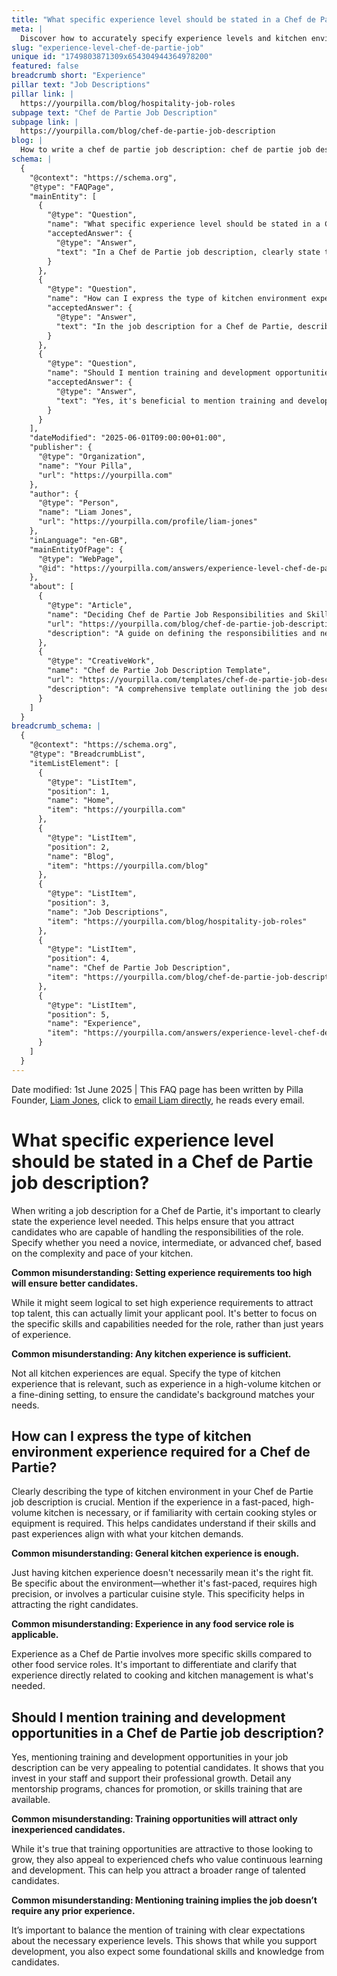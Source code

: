 ```yaml
---
title: "What specific experience level should be stated in a Chef de Partie job description?"
meta: |
  Discover how to accurately specify experience levels and kitchen environment requirements in a Chef de Partie job description to attract suitable candidates.
slug: "experience-level-chef-de-partie-job"
unique id: "1749803871309x654304944364978200"
featured: false
breadcrumb short: "Experience"
pillar text: "Job Descriptions"
pillar link: |
  https://yourpilla.com/blog/hospitality-job-roles
subpage text: "Chef de Partie Job Description"
subpage link: |
  https://yourpilla.com/blog/chef-de-partie-job-description
blog: |
  How to write a chef de partie job description: chef de partie job description template included.
schema: |
  {
    "@context": "https://schema.org",
    "@type": "FAQPage",
    "mainEntity": [
      {
        "@type": "Question",
        "name": "What specific experience level should be stated in a Chef de Partie job description?",
        "acceptedAnswer": {
          "@type": "Answer",
          "text": "In a Chef de Partie job description, clearly state the required experience level—novice, intermediate, or advanced—based on your kitchen's complexity and pace. Specify experiences relevant to the role, such as working in a high-volume kitchen or a fine-dining setting, to ensure candidates' backgrounds match your needs."
        }
      },
      {
        "@type": "Question",
        "name": "How can I express the type of kitchen environment experience required for a Chef de Partie?",
        "acceptedAnswer": {
          "@type": "Answer",
          "text": "In the job description for a Chef de Partie, describe the specific type of kitchen environment required. This can include the pace of the kitchen, such as fast-paced environments, the precision needed, or specific cuisines. Detailing this helps potential candidates determine if their past experiences align with what is needed for your kitchen."
        }
      },
      {
        "@type": "Question",
        "name": "Should I mention training and development opportunities in a Chef de Partie job description?",
        "acceptedAnswer": {
          "@type": "Answer",
          "text": "Yes, it's beneficial to mention training and development opportunities in a Chef de Partie job description. Highlight any mentorship programs, promotion chances, or skills training available. This not only attracts those looking to grow but also appeals to experienced chefs who value continuous learning."
        }
      }
    ],
    "dateModified": "2025-06-01T09:00:00+01:00",
    "publisher": {
      "@type": "Organization",
      "name": "Your Pilla",
      "url": "https://yourpilla.com"
    },
    "author": {
      "@type": "Person",
      "name": "Liam Jones",
      "url": "https://yourpilla.com/profile/liam-jones"
    },
    "inLanguage": "en-GB",
    "mainEntityOfPage": {
      "@type": "WebPage",
      "@id": "https://yourpilla.com/answers/experience-level-chef-de-partie-job"
    },
    "about": [
      {
        "@type": "Article",
        "name": "Deciding Chef de Partie Job Responsibilities and Skills",
        "url": "https://yourpilla.com/blog/chef-de-partie-job-description",
        "description": "A guide on defining the responsibilities and needed skills for a Chef de Partie position, catering to different types of kitchens."
      },
      {
        "@type": "CreativeWork",
        "name": "Chef de Partie Job Description Template",
        "url": "https://yourpilla.com/templates/chef-de-partie-job-description",
        "description": "A comprehensive template outlining the job description for a Chef de Partie, including experience levels and skills required."
      }
    ]
  }
breadcrumb_schema: |
  {
    "@context": "https://schema.org",
    "@type": "BreadcrumbList",
    "itemListElement": [
      {
        "@type": "ListItem",
        "position": 1,
        "name": "Home",
        "item": "https://yourpilla.com"
      },
      {
        "@type": "ListItem",
        "position": 2,
        "name": "Blog",
        "item": "https://yourpilla.com/blog"
      },
      {
        "@type": "ListItem",
        "position": 3,
        "name": "Job Descriptions",
        "item": "https://yourpilla.com/blog/hospitality-job-roles"
      },
      {
        "@type": "ListItem",
        "position": 4,
        "name": "Chef de Partie Job Description",
        "item": "https://yourpilla.com/blog/chef-de-partie-job-description"
      },
      {
        "@type": "ListItem",
        "position": 5,
        "name": "Experience",
        "item": "https://yourpilla.com/answers/experience-level-chef-de-partie-job"
      }
    ]
  }
---
```


Date modified: 1st June 2025 | This FAQ page has been written by Pilla Founder, [Liam Jones](https://yourpilla.com/profile/liam-jones), click to [email Liam directly](https://mailto:liam@yourpilla.com), he reads every email.

# What specific experience level should be stated in a Chef de Partie job description?

When writing a job description for a Chef de Partie, it's important to clearly state the experience level needed. This helps ensure that you attract candidates who are capable of handling the responsibilities of the role. Specify whether you need a novice, intermediate, or advanced chef, based on the complexity and pace of your kitchen.

**Common misunderstanding: Setting experience requirements too high will ensure better candidates.**

While it might seem logical to set high experience requirements to attract top talent, this can actually limit your applicant pool. It's better to focus on the specific skills and capabilities needed for the role, rather than just years of experience.

**Common misunderstanding: Any kitchen experience is sufficient.**

Not all kitchen experiences are equal. Specify the type of kitchen experience that is relevant, such as experience in a high-volume kitchen or a fine-dining setting, to ensure the candidate's background matches your needs.

## How can I express the type of kitchen environment experience required for a Chef de Partie?

Clearly describing the type of kitchen environment in your Chef de Partie job description is crucial. Mention if the experience in a fast-paced, high-volume kitchen is necessary, or if familiarity with certain cooking styles or equipment is required. This helps candidates understand if their skills and past experiences align with what your kitchen demands.

**Common misunderstanding: General kitchen experience is enough.**

Just having kitchen experience doesn't necessarily mean it's the right fit. Be specific about the environment—whether it's fast-paced, requires high precision, or involves a particular cuisine style. This specificity helps in attracting the right candidates.

**Common misunderstanding: Experience in any food service role is applicable.**

Experience as a Chef de Partie involves more specific skills compared to other food service roles. It's important to differentiate and clarify that experience directly related to cooking and kitchen management is what's needed.

## Should I mention training and development opportunities in a Chef de Partie job description?

Yes, mentioning training and development opportunities in your job description can be very appealing to potential candidates. It shows that you invest in your staff and support their professional growth. Detail any mentorship programs, chances for promotion, or skills training that are available.

**Common misunderstanding: Training opportunities will attract only inexperienced candidates.**

While it's true that training opportunities are attractive to those looking to grow, they also appeal to experienced chefs who value continuous learning and development. This can help you attract a broader range of talented candidates.

**Common misunderstanding: Mentioning training implies the job doesn’t require any prior experience.**

It’s important to balance the mention of training with clear expectations about the necessary experience levels. This shows that while you support development, you also expect some foundational skills and knowledge from candidates.